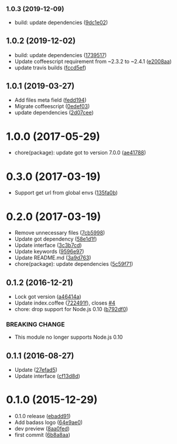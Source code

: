 ## <small>1.0.3 (2019-12-09)</small>

* build: update dependencies ([9dc1e02](https://github.com/bumped/bumped-http/commit/9dc1e02))



<a name="1.0.2"></a>
## 1.0.2 (2019-12-02)

* build: update dependencies ([1739517](https://github.com/bumped/bumped-http/commit/1739517))
* Update coffeescript requirement from ~2.3.2 to ~2.4.1 ([e2008aa](https://github.com/bumped/bumped-http/commit/e2008aa))
* update travis builds ([fccd5ef](https://github.com/bumped/bumped-http/commit/fccd5ef))



<a name="1.0.1"></a>
## 1.0.1 (2019-03-27)

* Add files meta field ([fedd194](https://github.com/bumped/bumped-http/commit/fedd194))
* Migrate coffeescript ([0edef03](https://github.com/bumped/bumped-http/commit/0edef03))
* update dependencies ([2d07cee](https://github.com/bumped/bumped-http/commit/2d07cee))



<a name="1.0.0"></a>
# 1.0.0 (2017-05-29)

* chore(package): update got to version 7.0.0 ([ae41788](https://github.com/bumped/bumped-http/commit/ae41788))



<a name="0.3.0"></a>
# 0.3.0 (2017-03-19)

* Support get url from global envs ([135fa0b](https://github.com/bumped/bumped-http/commit/135fa0b))



<a name="0.2.0"></a>
# 0.2.0 (2017-03-19)

* Remove unnecessary files ([7cb5998](https://github.com/bumped/bumped-http/commit/7cb5998))
* Update got dependency ([58e1d1f](https://github.com/bumped/bumped-http/commit/58e1d1f))
* Update interface ([3c3b7cd](https://github.com/bumped/bumped-http/commit/3c3b7cd))
* Update keywords ([9596e97](https://github.com/bumped/bumped-http/commit/9596e97))
* Update README.md ([3a9d763](https://github.com/bumped/bumped-http/commit/3a9d763))
* chore(package): update dependencies ([5c59f71](https://github.com/bumped/bumped-http/commit/5c59f71))



<a name="0.1.2"></a>
## 0.1.2 (2016-12-21)

* Lock got version ([a46414a](https://github.com/bumped/bumped-http/commit/a46414a))
* Update index.coffee ([722491f](https://github.com/bumped/bumped-http/commit/722491f)), closes [#4](https://github.com/bumped/bumped-http/issues/4)
* chore: drop support for Node.js 0.10 ([b792df0](https://github.com/bumped/bumped-http/commit/b792df0))


### BREAKING CHANGE

* This module no longer supports Node.js 0.10


<a name="0.1.1"></a>
## 0.1.1 (2016-08-27)

* Update ([27efad5](https://github.com/bumped/bumped-http/commit/27efad5))
* Update interface ([cf13d8d](https://github.com/bumped/bumped-http/commit/cf13d8d))



<a name="0.1.0"></a>
# 0.1.0 (2015-12-29)

* 0.1.0 release ([ebadd91](https://github.com/bumped/bumped-http/commit/ebadd91))
* Add badass logo ([64e9ae0](https://github.com/bumped/bumped-http/commit/64e9ae0))
* dev preview ([8aa0fed](https://github.com/bumped/bumped-http/commit/8aa0fed))
* first commit ([6b8a8aa](https://github.com/bumped/bumped-http/commit/6b8a8aa))



